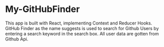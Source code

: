 # My-GitHubFinder
This app is built with React, implementing Context and Reducer Hooks.
GitHub Finder as the name suggests is used to search for Github Users by entering a search keyword in the search box. 
All user data are gotten from Github Api.

